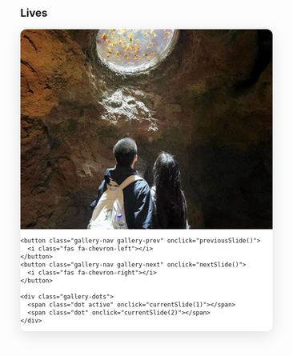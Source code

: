 ## Lives

<div class="photo-gallery">
  <div class="gallery-container">
    <div class="gallery-wrapper">
      <div class="gallery-slide active">
        <img src="./assets/img/image.png" alt="Life Photo 1" />
      </div>
      <div class="gallery-slide">
        <img src="./assets/img/family.jpg" alt="Family Photo" />
      </div>
    </div>
    
    <button class="gallery-nav gallery-prev" onclick="previousSlide()">
      <i class="fas fa-chevron-left"></i>
    </button>
    <button class="gallery-nav gallery-next" onclick="nextSlide()">
      <i class="fas fa-chevron-right"></i>
    </button>
    
    <div class="gallery-dots">
      <span class="dot active" onclick="currentSlide(1)"></span>
      <span class="dot" onclick="currentSlide(2)"></span>
    </div>
  </div>
</div>

<style>
.photo-gallery {
  max-width: 600px;
  margin: 20px auto;
  position: relative;
  border-radius: 12px;
  overflow: hidden;
  box-shadow: 0 8px 32px rgba(0, 0, 0, 0.12);
  background: rgba(255, 255, 255, 0.95);
  backdrop-filter: blur(10px);
}

@media (prefers-color-scheme: dark) {
  .photo-gallery {
    background: rgba(32, 33, 43, 0.95);
    box-shadow: 0 8px 32px rgba(0, 0, 0, 0.3);
  }
}

.gallery-container {
  position: relative;
  width: 100%;
  overflow: hidden;
}

.gallery-wrapper {
  display: flex;
  transition: transform 0.4s cubic-bezier(0.4, 0, 0.2, 1);
}

.gallery-slide {
  min-width: 100%;
  display: flex;
  justify-content: center;
  align-items: center;
  background: #f8f9fa;
}

@media (prefers-color-scheme: dark) {
  .gallery-slide {
    background: #2a2d3a;
  }
}

.gallery-slide img {
  width: 100%;
  height: 400px;
  object-fit: cover;
  display: block;
  transition: transform 0.3s ease;
}

.gallery-slide img:hover {
  transform: scale(1.02);
}

.gallery-nav {
  position: absolute;
  top: 50%;
  transform: translateY(-50%);
  background: rgba(255, 255, 255, 0.9);
  border: none;
  width: 45px;
  height: 45px;
  border-radius: 50%;
  display: flex;
  align-items: center;
  justify-content: center;
  cursor: pointer;
  font-size: 16px;
  color: #333;
  transition: all 0.3s ease;
  z-index: 10;
  backdrop-filter: blur(10px);
}

@media (prefers-color-scheme: dark) {
  .gallery-nav {
    background: rgba(32, 33, 43, 0.9);
    color: #e2e8f0;
  }
}

.gallery-nav:hover {
  background: rgba(255, 255, 255, 1);
  transform: translateY(-50%) scale(1.1);
  box-shadow: 0 4px 16px rgba(0, 0, 0, 0.15);
}

@media (prefers-color-scheme: dark) {
  .gallery-nav:hover {
    background: rgba(32, 33, 43, 1);
    box-shadow: 0 4px 16px rgba(0, 0, 0, 0.3);
  }
}

.gallery-prev {
  left: 15px;
}

.gallery-next {
  right: 15px;
}

.gallery-dots {
  display: flex;
  justify-content: center;
  padding: 20px;
  gap: 12px;
}

.dot {
  width: 12px;
  height: 12px;
  border-radius: 50%;
  background: rgba(0, 0, 0, 0.3);
  cursor: pointer;
  transition: all 0.3s ease;
}

@media (prefers-color-scheme: dark) {
  .dot {
    background: rgba(255, 255, 255, 0.3);
  }
}

.dot.active,
.dot:hover {
  background: #007bff;
  transform: scale(1.2);
}

@media (prefers-color-scheme: dark) {
  .dot.active,
  .dot:hover {
    background: #3eb7f0;
  }
}

@media (max-width: 768px) {
  .photo-gallery {
    margin: 15px;
    border-radius: 8px;
  }
  
  .gallery-slide img {
    height: 280px;
  }
  
  .gallery-nav {
    width: 35px;
    height: 35px;
    font-size: 14px;
  }
  
  .gallery-prev {
    left: 10px;
  }
  
  .gallery-next {
    right: 10px;
  }
}
</style>

<script>
let currentSlideIndex = 0;
const slides = document.querySelectorAll('.gallery-slide');
const dots = document.querySelectorAll('.dot');
const totalSlides = slides.length;

function showSlide(index) {
  const wrapper = document.querySelector('.gallery-wrapper');
  const offset = -index * 100;
  wrapper.style.transform = `translateX(${offset}%)`;
  
  // Update active states
  slides.forEach((slide, i) => {
    slide.classList.toggle('active', i === index);
  });
  
  dots.forEach((dot, i) => {
    dot.classList.toggle('active', i === index);
  });
  
  currentSlideIndex = index;
}

function nextSlide() {
  const nextIndex = (currentSlideIndex + 1) % totalSlides;
  showSlide(nextIndex);
}

function previousSlide() {
  const prevIndex = (currentSlideIndex - 1 + totalSlides) % totalSlides;
  showSlide(prevIndex);
}

function currentSlide(index) {
  showSlide(index - 1);
}

// Touch/swipe support for mobile
let startX = 0;
let currentX = 0;
let isDragging = false;

const galleryContainer = document.querySelector('.gallery-container');

galleryContainer.addEventListener('touchstart', (e) => {
  startX = e.touches[0].clientX;
  isDragging = true;
});

galleryContainer.addEventListener('touchmove', (e) => {
  if (!isDragging) return;
  currentX = e.touches[0].clientX;
});

galleryContainer.addEventListener('touchend', () => {
  if (!isDragging) return;
  
  const diff = startX - currentX;
  const threshold = 50;
  
  if (Math.abs(diff) > threshold) {
    if (diff > 0) {
      nextSlide();
    } else {
      previousSlide();
    }
  }
  
  isDragging = false;
});

// Keyboard navigation
document.addEventListener('keydown', (e) => {
  if (e.key === 'ArrowLeft') {
    previousSlide();
  } else if (e.key === 'ArrowRight') {
    nextSlide();
  }
});

// Auto-play (optional, uncomment to enable)
// setInterval(nextSlide, 5000);
</script>

